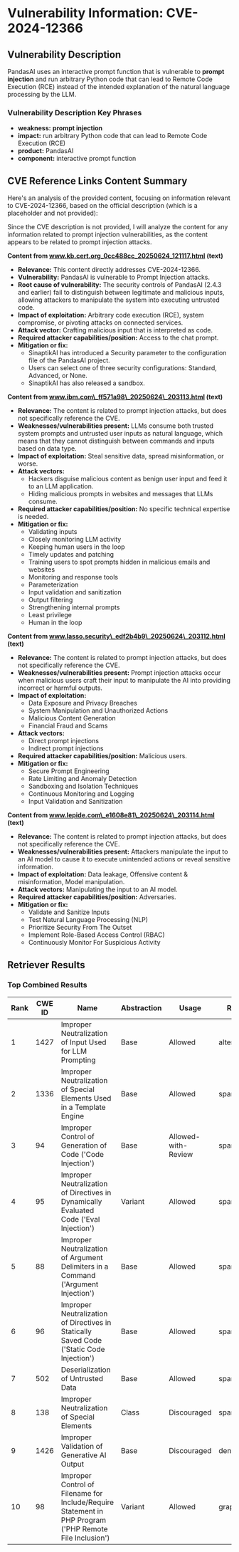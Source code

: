 # Vulnerability Information: CVE-2024-12366

## Vulnerability Description
PandasAI uses an interactive prompt function that is vulnerable to **prompt injection** and run arbitrary Python code that can lead to Remote Code Execution (RCE) instead of the intended explanation of the natural language processing by the LLM.

### Vulnerability Description Key Phrases
- **weakness:** **prompt injection**
- **impact:** run arbitrary Python code that can lead to Remote Code Execution (RCE)
- **product:** PandasAI
- **component:** interactive prompt function

## CVE Reference Links Content Summary
Here's an analysis of the provided content, focusing on information relevant to CVE-2024-12366, based on the official description (which is a placeholder and not provided):

Since the CVE description is not provided, I will analyze the content for any information related to prompt injection vulnerabilities, as the content appears to be related to prompt injection attacks.

**Content from www.kb.cert.org_0cc488cc_20250624_121117.html (text)**

*   **Relevance:** This content directly addresses CVE-2024-12366.
*   **Vulnerability:** PandasAI is vulnerable to Prompt Injection attacks.
*   **Root cause of vulnerability:** The security controls of PandasAI (2.4.3 and earlier) fail to distinguish between legitimate and malicious inputs, allowing attackers to manipulate the system into executing untrusted code.
*   **Impact of exploitation:** Arbitrary code execution (RCE), system compromise, or pivoting attacks on connected services.
*   **Attack vector:** Crafting malicious input that is interpreted as code.
*   **Required attacker capabilities/position:** Access to the chat prompt.
*   **Mitigation or fix:**
    *   SinaptikAI has introduced a Security parameter to the configuration file of the PandasAI project.
    *   Users can select one of three security configurations: Standard, Advanced, or None.
    *   SinaptikAI has also released a sandbox.

**Content from www.ibm.com\_ff571a98\_20250624\_203113.html (text)**

*   **Relevance:** The content is related to prompt injection attacks, but does not specifically reference the CVE.
*   **Weaknesses/vulnerabilities present:** LLMs consume both trusted system prompts and untrusted user inputs as natural language, which means that they cannot distinguish between commands and inputs based on data type.
*   **Impact of exploitation:** Steal sensitive data, spread misinformation, or worse.
*   **Attack vectors:**
    *   Hackers disguise malicious content as benign user input and feed it to an LLM application.
    *   Hiding malicious prompts in websites and messages that LLMs consume.
*   **Required attacker capabilities/position:** No specific technical expertise is needed.
*   **Mitigation or fix:**
    *   Validating inputs
    *   Closely monitoring LLM activity
    *   Keeping human users in the loop
    *   Timely updates and patching
    *   Training users to spot prompts hidden in malicious emails and websites
    *   Monitoring and response tools
    *   Parameterization
    *   Input validation and sanitization
    *   Output filtering
    *   Strengthening internal prompts
    *   Least privilege
    *   Human in the loop

**Content from www.lasso.security\_edf2b4b9\_20250624\_203112.html (text)**

*   **Relevance:** The content is related to prompt injection attacks, but does not specifically reference the CVE.
*   **Weaknesses/vulnerabilities present:** Prompt injection attacks occur when malicious users craft their input to manipulate the AI into providing incorrect or harmful outputs.
*   **Impact of exploitation:**
    *   Data Exposure and Privacy Breaches
    *   System Manipulation and Unauthorized Actions
    *   Malicious Content Generation
    *   Financial Fraud and Scams
*   **Attack vectors:**
    *   Direct prompt injections
    *   Indirect prompt injections
*   **Required attacker capabilities/position:** Malicious users.
*   **Mitigation or fix:**
    *   Secure Prompt Engineering
    *   Rate Limiting and Anomaly Detection
    *   Sandboxing and Isolation Techniques
    *   Continuous Monitoring and Logging
    *   Input Validation and Sanitization

**Content from www.lepide.com\_e1608e81\_20250624\_203114.html (text)**

*   **Relevance:** The content is related to prompt injection attacks, but does not specifically reference the CVE.
*   **Weaknesses/vulnerabilities present:** Attackers manipulate the input to an AI model to cause it to execute unintended actions or reveal sensitive information.
*   **Impact of exploitation:** Data leakage, Offensive content & misinformation, Model manipulation.
*   **Attack vectors:** Manipulating the input to an AI model.
*   **Required attacker capabilities/position:** Adversaries.
*   **Mitigation or fix:**
    *   Validate and Sanitize Inputs
    *   Test Natural Language Processing (NLP)
    *   Prioritize Security From The Outset
    *   Implement Role-Based Access Control (RBAC)
    *   Continuously Monitor For Suspicious Activity

## Retriever Results

### Top Combined Results

| Rank | CWE ID | Name | Abstraction | Usage  | Retrievers | Individual Scores |
|------|--------|------|-------------|-------|------------|-------------------|
| 1 | 1427 | Improper Neutralization of Input Used for LLM Prompting | Base | Allowed | alternate_terms | 1.000 |
| 2 | 1336 | Improper Neutralization of Special Elements Used in a Template Engine | Base | Allowed | sparse | 0.254 |
| 3 | 94 | Improper Control of Generation of Code ('Code Injection') | Base | Allowed-with-Review | sparse | 0.244 |
| 4 | 95 | Improper Neutralization of Directives in Dynamically Evaluated Code ('Eval Injection') | Variant | Allowed | sparse | 0.230 |
| 5 | 88 | Improper Neutralization of Argument Delimiters in a Command ('Argument Injection') | Base | Allowed | sparse | 0.226 |
| 6 | 96 | Improper Neutralization of Directives in Statically Saved Code ('Static Code Injection') | Base | Allowed | sparse | 0.218 |
| 7 | 502 | Deserialization of Untrusted Data | Base | Allowed | sparse | 0.215 |
| 8 | 138 | Improper Neutralization of Special Elements | Class | Discouraged | sparse | 0.212 |
| 9 | 1426 | Improper Validation of Generative AI Output | Base | Discouraged | dense | 0.469 |
| 10 | 98 | Improper Control of Filename for Include/Require Statement in PHP Program ('PHP Remote File Inclusion') | Variant | Allowed | graph | 0.002 |

